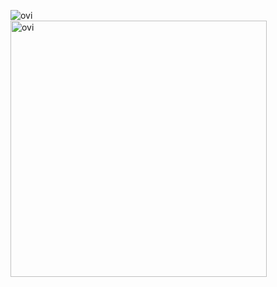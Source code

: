 <img align="left" src="https://github-readme-stats.vercel.app/api/top-langs?username=Krunegan&show_icons=true&locale=en&layout=compact&theme=white" alt="ovi" /><br>
<img src="https://github-readme-stats.vercel.app/api?username=Krunegan&show_icons=true&locale=en&theme=white" alt="ovi" width="410" />
